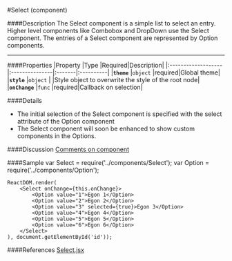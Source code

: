 #Select (component)

####Description
The Select component is a simple list to select an entry. Higher level components like Combobox and DropDown use the Select component. The entries of a Select component are represented by Option components.

---
####Properties
|Property            |Type            |Required|Description|
|:-------------------|:---------------|:-------|:----------|
|**`theme`**         |`object`        |required|Global theme|
|**`style`**         |`object`        |        |Style object to overwrite the style of the root node|
|**`onChange`**      |`func`          |required|Callback on selection|

####Details
* The initial selection of the Select component is specified with the select attribute of the Option component
* The Select component will soon be enhanced to show custom components in the Options.

####Discussion
[Comments on component](https://github.ibm.com/IoT/dashboard-component/issues/8)

####Sample
    var Select = require('../components/Select');
    var Option = require('../components/Option');

    ReactDOM.render(
        <Select onChange={this.onChange}>
            <Option value="1">Egon 1</Option>
            <Option value="2">Egon 2</Option>
            <Option value="3" selected={true}>Egon 3</Option>
            <Option value="4">Egon 4</Option>
            <Option value="5">Egon 5</Option>
            <Option value="6">Egon 6</Option>
        </Select>
    ), document.getElementById('id'));

####References
[Select.jsx](https://github.ibm.com/IoT/iotf-react/blob/master/components/Dashboard/components/Select.jsx)

